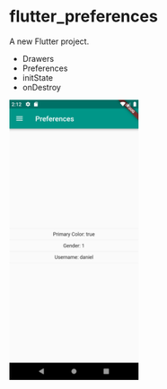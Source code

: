 # flutter_preferences

A new Flutter project.

- Drawers
- Preferences
- initState
- onDestroy

<p align="center">
    <img src="./user_preferences.png"
        alt="Example Flutter app"
        style="float: left; margin-right: 10px; height: 500px"/>
</p>